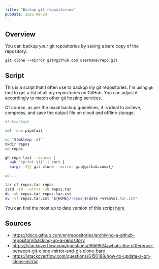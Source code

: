 ```yaml
---
title: "Backup git repositories"
pubDate: 2025-09-24
---
```


## Overview

You can backup your git repositories by saving a bare copy of the repository:

```shell
git clone --mirror git@github.com:username/repo.git
```

## Script

This is a script that I often use to backup my git repositories. I'm using `gh`
tool to get a list of all my repositories on GitHub. You can adjust it
accordingly to match other git hosting services.

Of course, as per the usual backup guidelines, it is ideal to archive, compress,
and save the output file on cloud and offline storage.

```bash
#!/bin/bash

set -euo pipefail

cd "$(mktemp -d)"
mkdir repos
cd repos

gh repo list --source |
  awk '{print $1}' | sort |
  xargs -I{} git clone --mirror git@github.com:{}

cd ..

tar cf repos.tar repos
zstd -T0 --ultra -20 repos.tar
du -sh repos.tar repos.tar.zst
mv -vf repos.tar.zst "${HOME}/repos-$(date +%Y%m%d).tar.zst"
```

You can find the most up to date version of this script
[here](https://github.com/dotfrag/dotfiles/blob/main/bin/backup-repos).

## Sources

- <https://docs.github.com/en/repositories/archiving-a-github-repository/backing-up-a-repository>
- <https://stackoverflow.com/questions/3959924/whats-the-difference-between-git-clone-mirror-and-git-clone-bare>
- <https://stackoverflow.com/questions/6150188/how-to-update-a-git-clone-mirror>
